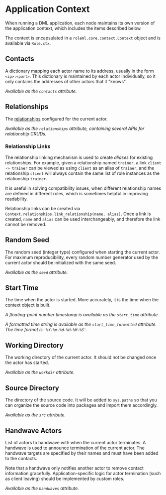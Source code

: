 # Application Context

When running a DML application, each node maintains its own version of the application context, which includes the items described below.

The context is encapsulated in a `roleml.core.context.Context` object and is available via `Role.ctx`.

## Contacts

A dictionary mapping each actor name to its address, usually in the form `<ip>:<port>`. This dictionary is maintained by each actor individually, so it only contains the addresses of other actors that it "knows".

_Available as the `contacts` attribute._

## Relationships

The [relationships](./3-channels.md#referencing-role-instances-via-relationships) configured for the current actor.

_Available as the `relationships` attribute, containing several APIs for relationship CRUDs._

### Relationship Links

The relationship linking mechanism is used to create _aliases_ for existing relationships. For example, given a relationship named `trainer`, a link `client -> trainer` can be viewed as using `client` as an alias of `trainer`, and the relationship `client` will always contain the same list of role instances as the relationship `trainer`.

It is useful in solving compatibility issues, when different relationship names are defined in different roles, which is sometimes helpful in improving readability.

Relationship links can be created via `Context.relationships.link_relationship(name, alias)`. Once a link is created, `name` and `alias` can be used interchangeably, and therefore the link cannot be removed.

## Random Seed

The random seed (integer type) configured when starting the current actor. For maximum reproducibility, every random number generator used by the current actor should be initialized with the same seed.

_Available as the `seed` attribute._

## Start Time

The time when the actor is started. More accurately, it is the time when the context object is built.

_A floating-point number timestamp is available as the `start_time` attribute._

_A formatted time string is available as the `start_time_formatted` attribute. The time format is `'%Y-%m-%d-%H-%M-%S'`._

## Working Directory

The working directory of the current actor. It should not be changed once the actor has started.

_Available as the `workdir` attribute._

## Source Directory

The directory of the source code. It will be added to `sys.paths` so that you can organize the source code into packages and import them accordingly.

_Available as the `src` attribute._

## Handwave Actors

List of actors to handwave with when the current actor terminates. A handwave is used to announce termination of the current actor. The handwave targets are specified by their names and must have been added to the contacts.

Note that a handwave only notifies another actor to remove contact information gracefully. Application-specific logic for actor termination (such as client leaving) should be implemented by custom roles.

_Available as the `handwaves` attribute._
